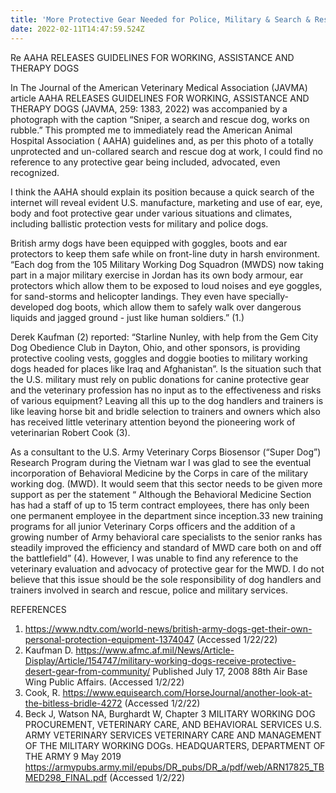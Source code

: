 ```yaml
---
title: 'More Protective Gear Needed for Police, Military & Search & Rescue Dogs'
date: 2022-02-11T14:47:59.524Z
---
```

Re AAHA RELEASES GUIDELINES FOR WORKING, ASSISTANCE AND THERAPY DOGS


In The Journal of the American Veterinary Medical Association (JAVMA) article AAHA RELEASES GUIDELINES FOR WORKING, ASSISTANCE AND THERAPY DOGS (JAVMA, 259: 1383, 2022) was accompanied by a photograph with the caption “Sniper, a search and rescue dog, works on rubble.” This prompted me to immediately read the American Animal Hospital Association ( AAHA) guidelines and, as per this photo of a totally unprotected and un-collared search and rescue dog at work, I could find no reference to any protective gear being included, advocated, even recognized. 


I think the AAHA should explain its position because a quick search of the internet will reveal evident U.S. manufacture, marketing and use of ear, eye, body and foot protective gear under various situations and climates, including ballistic protection vests for military and police dogs.


British army dogs have been equipped with goggles, boots and ear protectors to keep them safe while on front-line duty in harsh environment. “Each dog from the 105 Military Working Dog Squadron (MWDS) now taking part in a major military exercise in Jordan has its own body armour, ear protectors which allow them to be exposed to loud noises and eye goggles, for sand-storms and helicopter landings. They even have specially-developed dog boots, which allow them to safely walk over dangerous liquids and jagged ground - just like human soldiers.” (1.) 


Derek Kaufman (2) reported: “Starline Nunley, with help from the Gem City Dog Obedience Club in Dayton, Ohio, and other sponsors, is providing protective cooling vests, goggles and doggie booties to military working dogs headed for places like Iraq and Afghanistan”.
Is the situation such that the U.S. military must rely on public donations for canine protective gear and the veterinary profession has no input as to the effectiveness and risks of various equipment? Leaving all this up to the dog handlers and trainers is like leaving horse bit and bridle selection to trainers and owners which also has received little veterinary attention beyond the pioneering work of veterinarian Robert Cook (3).


As a consultant to the U.S. Army Veterinary Corps Biosensor (“Super Dog”) Research Program during the Vietnam war I was glad to see the eventual incorporation of Behavioral Medicine by the Corps in care of the military working dog. (MWD). It would seem that this sector needs to be given more support as per the statement “ Although the Behavioral Medicine Section has had a staff of up to 15 term contract employees, there has only been one permanent employee in the department since inception.33 new training programs for all junior Veterinary Corps officers and the addition of a growing number of Army behavioral care specialists to the senior ranks has steadily improved the efficiency and standard of MWD care both on and off the battlefield” (4). However, I was unable to find any reference to the veterinary evaluation and advocacy of protective gear for the MWD. I do not believe that this issue should be the sole responsibility of dog handlers and trainers involved in search and rescue, police and military services.

 
REFERENCES
1.	https://www.ndtv.com/world-news/british-army-dogs-get-their-own-personal-protection-equipment-1374047 (Accessed 1/22/22)
2.	Kaufman D.  https://www.afmc.af.mil/News/Article-Display/Article/154747/military-working-dogs-receive-protective-desert-gear-from-community/ Published July 17, 2008 88th Air Base Wing Public Affairs. (Accessed 1/2/22)
3.	 Cook, R. https://www.equisearch.com/HorseJournal/another-look-at-the-bitless-bridle-4272 (Accessed 1/2/22)
4.	Beck J, Watson NA, Burghardt W, Chapter 3 MILITARY WORKING DOG PROCUREMENT, VETERINARY CARE, AND BEHAVIORAL SERVICES U.S. ARMY VETERINARY SERVICES VETERINARY CARE AND MANAGEMENT OF THE MILITARY WORKING DOGs. HEADQUARTERS, DEPARTMENT OF THE ARMY 9 May 2019   https://armypubs.army.mil/epubs/DR_pubs/DR_a/pdf/web/ARN17825_TBMED298_FINAL.pdf (Accessed 1/2/22)

